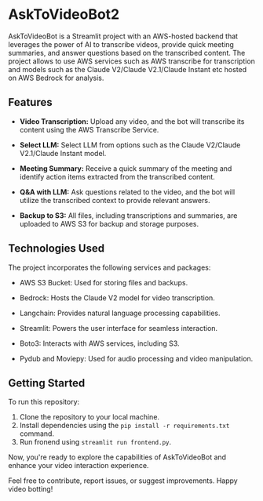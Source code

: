 # AskToVideoBot2

AskToVideoBot is a Streamlit project with an AWS-hosted backend that leverages the power of AI to transcribe videos, provide quick meeting summaries, and answer questions based on the transcribed content. The project allows to use AWS services such as AWS transcribe for transcription and models such as the Claude V2/Claude V2.1/Claude Instant etc hosted on AWS Bedrock for analysis.

## Features

- **Video Transcription:** Upload any video, and the bot will transcribe its content using the AWS Transcribe Service.

- **Select LLM:** Select LLM from options such as the Claude V2/Claude V2.1/Claude Instant model.

- **Meeting Summary:** Receive a quick summary of the meeting and identify action items extracted from the transcribed content.

- **Q&A with LLM:** Ask questions related to the video, and the bot will utilize the transcribed context to provide relevant answers.

- **Backup to S3:** All files, including transcriptions and summaries, are uploaded to AWS S3 for backup and storage purposes.

## Technologies Used

The project incorporates the following services and packages:

- AWS S3 Bucket: Used for storing files and backups.

- Bedrock: Hosts the Claude V2 model for video transcription.

- Langchain: Provides natural language processing capabilities.

- Streamlit: Powers the user interface for seamless interaction.

- Boto3: Interacts with AWS services, including S3.

- Pydub and Moviepy: Used for audio processing and video manipulation.

## Getting Started

To run this repository:

1. Clone the repository to your local machine.
2. Install dependencies using the `pip install -r requirements.txt` command.
3. Run fronend using `streamlit run frontend.py`.

Now, you're ready to explore the capabilities of AskToVideoBot and enhance your video interaction experience.

Feel free to contribute, report issues, or suggest improvements. Happy video botting!
